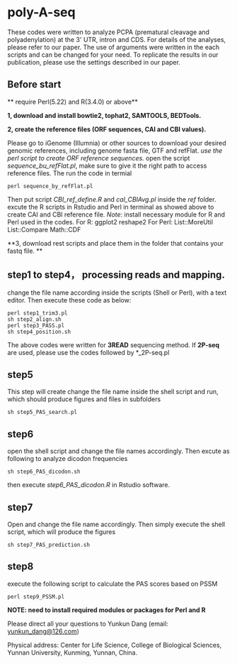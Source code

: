 # poly-A-seq

These codes were written to analyze PCPA (prematural cleavage and polyadenylation) at the 3' UTR, intron and CDS. 
For details of the analyses, please refer to our paper.
The use of arguments were written in the each scripts and can be changed for your need. To replicate the results in our publication, please use the settings described in our paper.  

## Before start
** require Perl(5.22) and R(3.4.0) or above**

**1, download and install bowtie2, tophat2, SAMTOOLS, BEDTools.**

**2, create the reference files (ORF sequences, CAI and CBI values).** 

Please go to iGenome (Illumnia) or other sources to download your desired genomic references, including genome fasta file, GTF and refFlat.
*use the perl script to create ORF reference sequences.*
open the script _sequence_bu_refFlat.pl_, make sure to give it the right path to access reference files. The run the code in termial
```
perl sequence_by_refFlat.pl 
```
Then put script _CBI_ref_define.R_ and _cal_CBIAvg.pl_ inside the *ref* folder. excute the R scripts in Rstudio and Perl in terminal as showed above to create CAI and CBI reference file.
*Note*: install necessary module for R and Perl used in the codes. 
For R: ggplot2 reshape2
For Perl: List::MoreUtil List::Compare Math::CDF

**3, download rest scripts and place them in the folder that contains your fastq file. **

## step1 to step4， processing reads and mapping.  
change the file name according inside the scripts (Shell or Perl), with a text editor. Then execute these code as below:
```
perl step1_trim3.pl
sh step2_align.sh
perl step3_PASS.pl
sh step4_position.sh
```
The above codes were written for **3READ** sequencing method. If **2P-seq** are used, please use the codes
followed by *\_2P-seq.pl 
## step5
This step will create 
change the file name inside the shell script and run, which should produce figures and files in subfolders
```
sh step5_PAS_search.pl
```
## step6
open the shell script and change the file names accordingly. Then excute as following to analyze dicodon frequencies
```
sh step6_PAS_dicodon.sh
```
then execute _step6_PAS_dicodon.R_ in Rstudio software.
## step7
Open and change the file name accordingly. Then simply execute the shell script, which will produce the figures 
```
sh step7_PAS_prediction.sh
```
## step8
execute the following script to calculate the PAS scores based on PSSM
```
perl step9_PSSM.pl
```

**NOTE: need to install required modules or packages for Perl and R**

Please direct all your questions to Yunkun Dang (email: yunkun_dang@126.com)

Physical address: Center for Life Science, College of Biological Sciences, Yunnan University, Kunming, Yunnan, China. 
